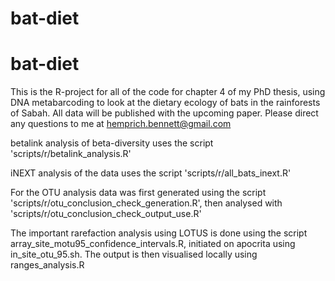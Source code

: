 # bat-diet
# bat-diet
This is the R-project for all of the code for chapter 4 of my PhD thesis, using DNA metabarcoding to look at the dietary ecology of bats in the rainforests of Sabah. All data will be published with the upcoming paper. Please direct any questions to me at hemprich.bennett@gmail.com

betalink analysis of beta-diversity uses the script 'scripts/r/betalink_analysis.R'

iNEXT analysis of the data uses the script 'scripts/r/all_bats_inext.R'

For the OTU analysis data was first generated using the script 'scripts/r/otu_conclusion_check_generation.R', then analysed with 'scripts/r/otu_conclusion_check_output_use.R'


The important rarefaction analysis using LOTUS is done using the script array_site_motu95_confidence_intervals.R, initiated on apocrita using in_site_otu_95.sh. The output is then visualised locally using ranges_analysis.R